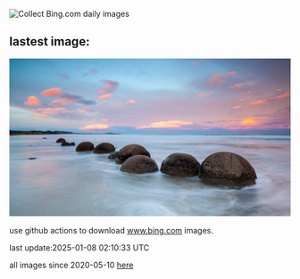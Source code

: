 ![Collect Bing.com daily images](https://github.com/counter2015/bing-daily-images/workflows/Collect%20Bing.com%20daily%20images/badge.svg)
## lastest image:
![](images/img.jpg)

use github actions to download www.bing.com images.

last update:2025-01-08 02:10:33 UTC

all images since 2020-05-10 [here](https://github.com/counter2015/bing-daily-images/tree/master/images) 
